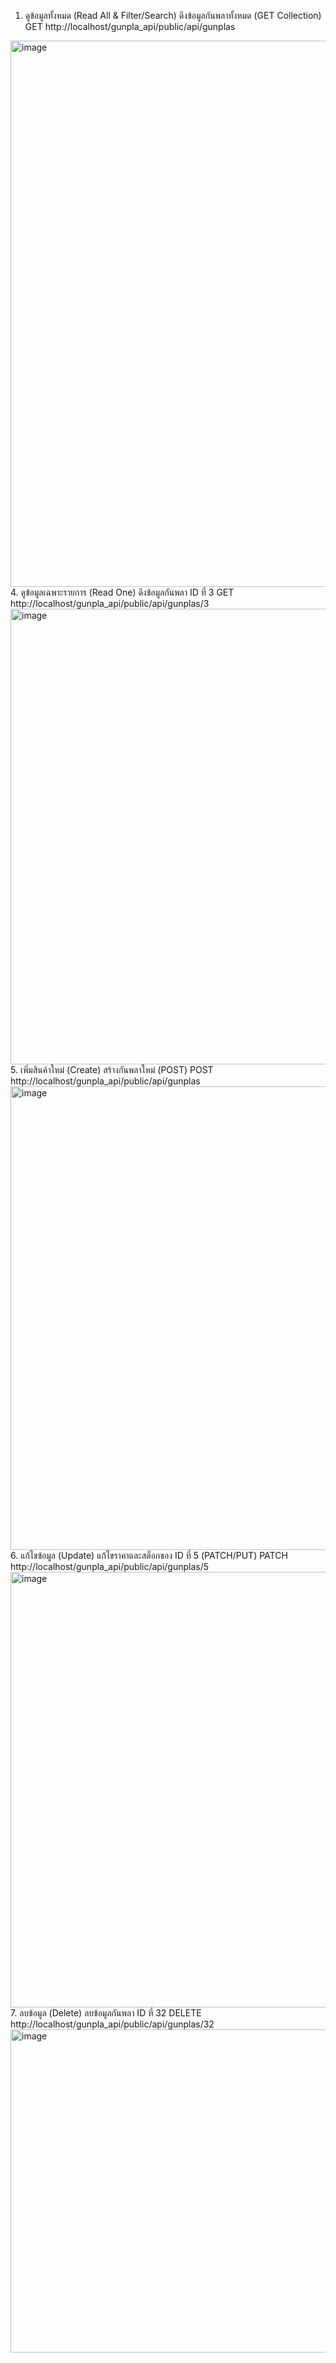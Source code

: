 1. ดูข้อมูลทั้งหมด (Read All & Filter/Search) ดึงข้อมูลกันพลาทั้งหมด (GET Collection)
GET http://localhost/gunpla_api/public/api/gunplas
<img width="891" height="874" alt="image" src="https://github.com/user-attachments/assets/4f12d9db-89eb-46cf-9c50-b4e6dfb08dfd" />
4. ดูข้อมูลเฉพาะรายการ (Read One) ดึงข้อมูลกันพลา ID ที่ 3
GET http://localhost/gunpla_api/public/api/gunplas/3
<img width="858" height="729" alt="image" src="https://github.com/user-attachments/assets/e28f7a83-f612-4eab-8857-38a6fc91a8b8" />
5. เพิ่มสินค้าใหม่ (Create) สร้างกันพลาใหม่ (POST)
POST http://localhost/gunpla_api/public/api/gunplas
<img width="860" height="742" alt="image" src="https://github.com/user-attachments/assets/efd084ab-0aba-43f2-9858-b58fe0115817" />
6. แก้ไขข้อมูล (Update) แก้ไขราคาและสต็อกของ ID ที่ 5 (PATCH/PUT)
PATCH http://localhost/gunpla_api/public/api/gunplas/5
<img width="867" height="697" alt="image" src="https://github.com/user-attachments/assets/106d9295-3064-438a-b2e4-5f059c974eeb" />
7. ลบข้อมูล (Delete) ลบข้อมูลกันพลา ID ที่ 32
DELETE http://localhost/gunpla_api/public/api/gunplas/32
<img width="842" height="517" alt="image" src="https://github.com/user-attachments/assets/0bb1c03a-8690-4b90-aa1b-86ce2b7ecf28" />
